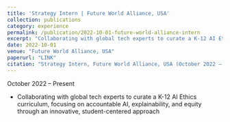 ```yaml
---
title: 'Strategy Intern | Future World Alliance, USA'
collection: publications
category: experience
permalink: /publication/2022-10-01-future-world-alliance-intern
excerpt: "Collaborating with global tech experts to curate a K-12 AI Ethics curriculum focusing on accountable AI, explainability, and equity."
date: 2022-10-01
venue: "Future World Alliance, USA"
paperurl: "LINK"
citation: "Strategy Intern, Future World Alliance, USA (October 2022 – Present)"
---
```


October 2022 – Present

- Collaborating with global tech experts to curate a K-12 AI Ethics curriculum, focusing on accountable AI, explainability, and equity through an innovative, student-centered approach
